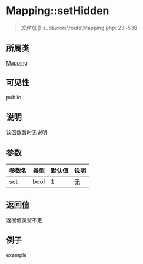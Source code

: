 # Mapping::setHidden

> *文件信息* suda\core\route\Mapping.php: 23~538
## 所属类 

[Mapping](../Mapping.md)

## 可见性

  public  
## 说明

该函数暂时无说明

## 参数

| 参数名 | 类型 | 默认值 | 说明 |
|--------|-----|-------|-------|
| set |  bool | 1 | 无 |

## 返回值
返回值类型不定

## 例子

example